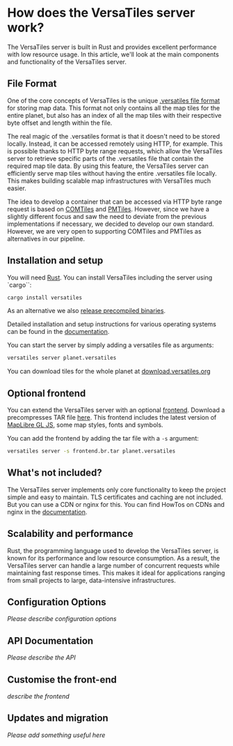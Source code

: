 # How does the VersaTiles server work?

The VersaTiles server is built in Rust and provides excellent performance with low resource usage. In this article, we'll look at the main components and functionality of the VersaTiles server.

## File Format

One of the core concepts of VersaTiles is the unique [.versatiles file format](https://github.com/versatiles-org/versatiles-spec) for storing map data. This format not only contains all the map tiles for the entire planet, but also has an index of all the map tiles with their respective byte offset and length within the file.

The real magic of the .versatiles format is that it doesn't need to be stored locally. Instead, it can be accessed remotely using HTTP, for example. This is possible thanks to HTTP byte range requests, which allow the VersaTiles server to retrieve specific parts of the .versatiles file that contain the required map tile data. By using this feature, the VersaTiles server can efficiently serve map tiles without having the entire .versatiles file locally. This makes building scalable map infrastructures with VersaTiles much easier.

The idea to develop a container that can be accessed via HTTP byte range request is based on [COMTiles](https://github.com/mactrem/com-tiles) and [PMTiles](https://github.com/protomaps/PMTiles). However, since we have a slightly different focus and saw the need to deviate from the previous implementations if necessary, we decided to develop our own standard. However, we are very open to supporting COMTiles and PMTiles as alternatives in our pipeline.

## Installation and setup

You will need [Rust](https://www.rust-lang.org/tools/install). You can install VersaTiles including the server using `cargo``:
```bash
cargo install versatiles
```

As an alternative we also [release precompiled binaries](https://github.com/versatiles-org/versatiles-rs/releases/tag/v0.5.9).

Detailed installation and setup instructions for various operating systems can be found in the [documentation](https://github.com/versatiles-org/versatiles-documentation).

You can start the server by simply adding a versatiles file as arguments:
```bash
versatiles server planet.versatiles
```

You can download tiles for the whole planet at [download.versatiles.org](https://download.versatiles.org/)

## Optional frontend

You can extend the VersaTiles server with an optional [frontend](https://github.com/versatiles-org/versatiles-frontend). Download a precompresses TAR file [here](https://github.com/versatiles-org/versatiles-frontend/releases/latest). This frontend includes the latest version of [MapLibre GL JS](https://github.com/maplibre/maplibre-gl-js), some map styles, fonts and symbols.

You can add the frontend by adding the tar file with a `-s` argument:

```bash
versatiles server -s frontend.br.tar planet.versatiles
```

## What's not included?

The VersaTiles server implements only core functionality to keep the project simple and easy to maintain. TLS certificates and caching are not included. But you can use a CDN or nginx for this. You can find HowTos on CDNs and nginx in the [documentation](https://github.com/versatiles-org/versatiles-documentation).

## Scalability and performance

Rust, the programming language used to develop the VersaTiles server, is known for its performance and low resource consumption. As a result, the VersaTiles server can handle a large number of concurrent requests while maintaining fast response times. This makes it ideal for applications ranging from small projects to large, data-intensive infrastructures.

## Configuration Options

*Please describe configuration options*

## API Documentation

*Please describe the API*

## Customise the front-end

*describe the frontend*

## Updates and migration

*Please add something useful here*

